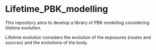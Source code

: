 # Lifetime_PBK_modelling

This repository aims to develop a library of PBK modelling considering lifetime evolution.

Lifetime evolution considers the evolution of the exposures (routes and sources) and the evolutions of the body.
